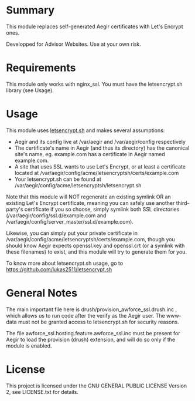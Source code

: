 Summary
=======

This module replaces self-generated Aegir certificates with Let's Encrypt ones.

Developped for Advisor Websites. Use at your own risk.

Requirements
============

This module only works with nginx\_ssl. You must have the letsencrypt.sh library (see Usage).

Usage
=====

This module uses [letsencrypt.sh](https://github.com/lukas2511/letsencrypt.sh) and makes several assumptions:

* Aegir and its config live at /var/aegir and /var/aegir/config respectively
* The certificate's name in Aegir (and thus its directory) has the canonical site's name,
  eg. example.com has a certificate in Aegir named example.com.
* A site that uses SSL wants to use Let's Encrypt, or at least a certificate located at /var/aegir/config/acme/letsencryptsh/certs/example.com
* Your letsencrypt.sh can be found at /var/aegir/config/acme/letsencryptsh/letsencrypt.sh

Note that this module will NOT regenerate an existing symlink OR an existing Let's Encrypt certificate, meaning you can safely use another third-party's certificate if you so choose, simply symlink both SSL directories (/var/aegir/config/ssl.d/example.com and /var/aegir/config/server\_master/ssl.d/example.com).

Likewise, you can simply put your private certificate in /var/aegir/config/acme/letsencryptsh/certs/example.com, though you should know Aegir expects openssl.key and openssl.crt (or a symlink with these filenames) to exist, and this module will try to generate them for you.

To know more about letsencrypt.sh usage, go to https://github.com/lukas2511/letsencrypt.sh

General Notes
=============

The main important file here is drush/provision\_awforce\_ssl.drush.inc , which allows us to run code after the verify as the Aegir user. The www-data must not be granted access to letsencrypt.sh for security reasons.

The file awforce\_ssl.hosting.feature.awforce\_ssl.inc must be present for Aegir to load the provision (drush) extension, and will do so only if the module is enabled.

License
=======

This project is licensed under the GNU GENERAL PUBLIC LICENSE Version 2, see LICENSE.txt for details.

